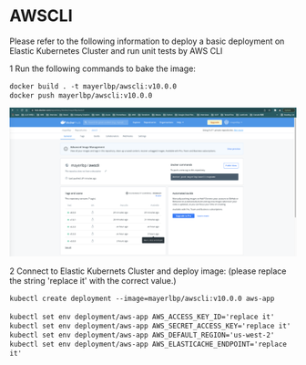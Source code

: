 # AWSCLI

Please refer to the following information to deploy a basic deployment on Elastic Kubernetes Cluster and run unit tests by AWS CLI

1 Run the following commands to bake the image:

    docker build . -t mayerlbp/awscli:v10.0.0
    docker push mayerlbp/awscli:v10.0.0
  
![alt text](https://github.com/mayerll/AWSCLI/blob/main/image/pic5.png?raw=true)

2 Connect to Elastic Kubernets Cluster and deploy image:
(please replace the string 'replace it' with the correct value.)

    kubectl create deployment --image=mayerlbp/awscli:v10.0.0 aws-app

    kubectl set env deployment/aws-app AWS_ACCESS_KEY_ID='replace it' 
    kubectl set env deployment/aws-app AWS_SECRET_ACCESS_KEY='replace it'
    kubectl set env deployment/aws-app AWS_DEFAULT_REGION='us-west-2' 
    kubectl set env deployment/aws-app AWS_ELASTICACHE_ENDPOINT='replace it' 
    


